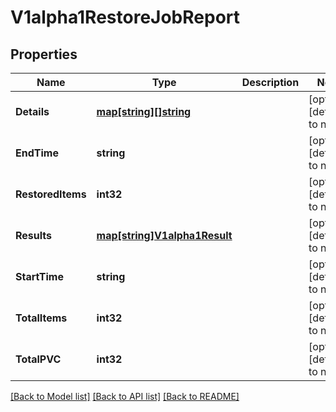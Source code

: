 # V1alpha1RestoreJobReport

## Properties
Name | Type | Description | Notes
------------ | ------------- | ------------- | -------------
**Details** | [**map[string][]string**](array.md) |  | [optional] [default to null]
**EndTime** | **string** |  | [optional] [default to null]
**RestoredItems** | **int32** |  | [optional] [default to null]
**Results** | [**map[string]V1alpha1Result**](v1alpha1.Result.md) |  | [optional] [default to null]
**StartTime** | **string** |  | [optional] [default to null]
**TotalItems** | **int32** |  | [optional] [default to null]
**TotalPVC** | **int32** |  | [optional] [default to null]

[[Back to Model list]](../README.md#documentation-for-models) [[Back to API list]](../README.md#documentation-for-api-endpoints) [[Back to README]](../README.md)



